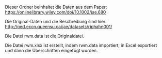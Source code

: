 Dieser Ordner beinhaltet die Daten aus dem Paper: https://onlinelibrary.wiley.com/doi/10.1002/jae.680

Die Original-Daten und die Beschreibung sind hier: http://qed.econ.queensu.ca/jae/datasets/riphahn001/

Die Datei rwm.data ist die Originaldatei. 

Die Datei rwm.xlsx ist erstellt, indem rwm.data importiert, in Excel exportiert und dann die Überschriften eingefügt wurden.


